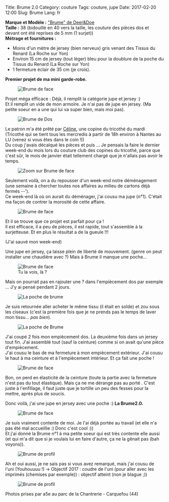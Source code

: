 Title: Brume 2.0
Category: couture
Tags: couture, jupe
Date: 2017-02-20 12:00
Slug: Brume
Lang: fr


**Marque et Modèle :** ["Brume" de Deer&Doe](https://shop.deer-and-doe.fr/fr/patrons-de-couture/23-patron-jupe-brume.html)<br>
**Taille :** 38 (bidouillé en 40 vers la taille, les couture des pièces dos et devant ont été reprises de 5 mm (1 surjet))<br>
**Métrage et fournitures :** <br>
- Moins d'un mètre de jersey (bien nerveux) gris venant des Tissus du Renard (La Roche sur Yon)<br>
- Environ 15 cm de jersey (tout léger) bleu pour la doublure de la poche du Tissus du Renard (La Roche sur Yon)<br>
- 1 fermeture éclair de 35 cm (je crois).<br>

**Premier projet de ma mini garde-robe.**

<figure>
	<img src="/images/Brume-Face.JPG" alt="Brume de face">
</figure>

Projet méga efficace :
Déjà, il remplit la catégorie jupe et jersey :)<br>
Et il remplit un vide de mon armoire. Je n'ai pas de jupe en jersey. (Ma petite soeur en a une qui lui va super bien, mais moi pas).<br>

<figure>
	<img src="/images/Brume-Dos1.JPG" alt="Brume de Dos">
</figure>

Le patron m'a été prêté par [Céline](http://ploufdanslo.blogspot.fr/), une copine du tricothé du mardi (Tricothé qui se tient tous les mercredis à partir de 18h environ à Nantes au LU (venez si vous êtes dans le coin !))<br>
Du coup j'avais décalqué les pièces et puis ... Je pensais la faire le dernier week-end du mois lors du couture club des copines du tricothé, parce que c'est sûr, le mois de janvier était tellement chargé que je n'allais pas avoir le temps.

<figure>
	<img src="/images/Brume-ZoomFace.JPG" alt="Zoom sur Brume de face">
</figure>

Seulement voilà, on a du repousser d'un week-end notre déménagement (une semaine à chercher toutes nos affaires au milieu de cartons déjà fermés --').<br>
Ce week-end là où on aurait du déménager, j'ai cousu ma jupe (n°1). C'était ma façon de contrer la morosité de cette affaire.

<figure>
	<img src="/images/Brume-Dos2.JPG" alt="Brume de face">
</figure>

Et il se trouve que ce projet est parfait pour ça !<br>
Il est efficace, il a peu de pièces, il est rapide, tout s'assemble à la surjetteuse. Et en plus le résultat a de la gueule !!!

(J'ai sauvé mon week-end)<br>

Une jupe en jersey, ça laisse plein de liberté de mouvement. (genre on peut installer une chaudière avec ?) Mais à Brume il manque une poche...

<figure>
	<img src="/images/Brume-ZoomDosTasrienvu.JPG" alt="Brume de face">
	<figcaption>Tu la vois, là ?</figcaption>
</figure>

Mais on pourrait pas en rajouter une ? dans l'empiècement dos par exemple ... J'y ai pensé pendant 2 jours. 

<figure>
	<img src="/images/Brume-ZoomPoche.JPG" alt="La poche de brume">
</figure>

Je suis retournée aller acheter le même tissu (il était en solde) et zou sous les ciseaux (c'est la première fois que je ne prends pas le temps de laver mon tissu... *pas bien*).

<figure>
	<img src="/images/Brume-ZoomPoche2.JPG" alt="La poche de Brume">
</figure>

J'ai coupé 2 fois mon empiècement dos. La deuxième fois dans un jersey tout fin. J'ai assemblé tout (sauf la ceinture) comme si on avait qu'une pièce d'empiècement.<br>
J'ai cousu le bas de ma fermeture à mon empiècement extérieur. J'ai cousu le haut à ma ceinture et à l'empiècement intérieur. Et ça fait une poche !

<figure>
	<img src="/images/Brume-ZoomPoche3.JPG" alt="Brume de face">
</figure>

Bon, on perd en élasticité de la ceinture (toute la partie avec la fermeture n'est pas du tout élastique). Mais ça ne me dérange pas au porté . C'est juste à l'enfillage, il faut juste que je tortille un peu des fesses pour la mettre, après plus de soucis.<br>

Donc voilà, j'ai une jupe en jersey avec une poche :) **La Brume2.0.**

<figure>
	<img src="/images/Brume-ZoomZoom.JPG" alt="Brume de face">
</figure>

Je suis vraiment contente de moi. Je l'ai déjà portée au travail (et elle n'a pas été mal accueillie :) Donc c'est cool :))<br>
Et j'ai donné la Brume n°1 à ma petite soeur qui est très contente elle aussi (et qui m'a dit que si je voulais lui en faire d'autre, ça ne la gênait pas (bah voyons)).<br>

<figure>
	<img src="/images/Brume-Profil.JPG" alt="Brume de profil">
</figure>

Ah et oui aussi, je ne sais pas si vous avez remarqué, mais j'ai cousu de l'uni (Youhouuuu !) -> Objectif 2017 : coudre de l'uni (pour aller avec les imprimés (chemises par exemple)) : objectif atteint (non je blague ;))<br>

<figure>
	<img src="/images/Brume-Paysage.JPG" alt="Brume de profil">
</figure>

Photos prises par a5e au parc de la Chantrerie - Carquefou (44)